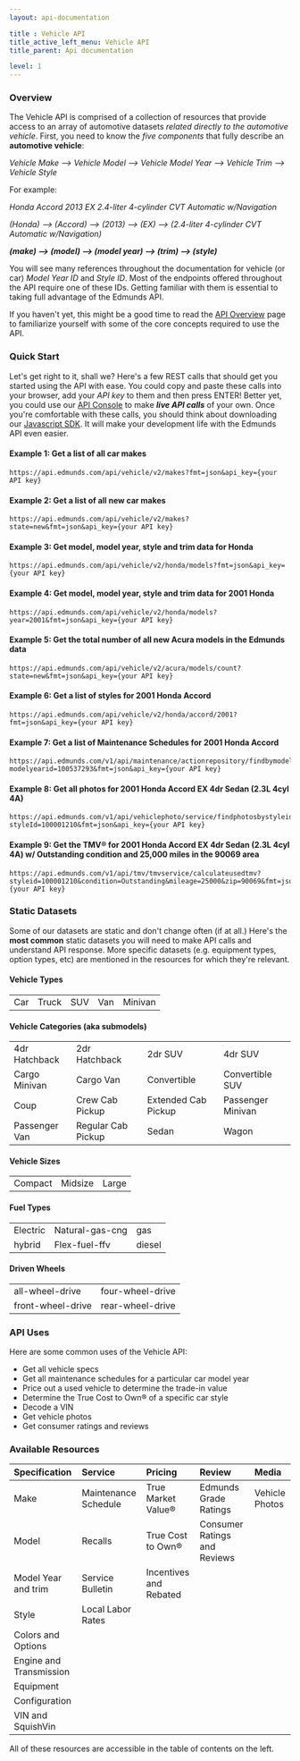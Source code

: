 ```yaml
---
layout: api-documentation

title : Vehicle API
title_active_left_menu: Vehicle API
title_parent: Api documentation

level: 1
---
```


### Overview

The Vehicle API is comprised of a collection of resources that provide access to an array of automotive datasets _related directly to the automotive vehicle_. First, you need to know the _five components_ that fully describe an **automotive vehicle**: 

_Vehicle Make –> Vehicle Model –> Vehicle Model Year –> Vehicle Trim –> Vehicle Style_

For example: 

_Honda Accord 2013 EX 2.4-liter 4-cylinder CVT Automatic w/Navigation_

_(Honda) –> (Accord) –> (2013) –> (EX) –> (2.4-liter 4-cylinder CVT Automatic w/Navigation)_

**_(make) –> (model) –> (model year) –> (trim) –> (style)_**

You will see many references throughout the documentation for vehicle (or car) _Model Year ID_ and _Style ID_. Most of the endpoints offered throughout the API require one of these IDs. Getting familiar with them is essential to taking full advantage of the Edmunds API. 

If you haven't yet, this might be a good time to read the [API Overview](/api-documentation/overview/) page to familiarize yourself with some of the core concepts required to use the API.

### Quick Start

Let's get right to it, shall we? Here's a few REST calls that should get you started using the API with ease. You could copy and paste these calls into your browser, add your *API key* to them and then press ENTER! Better yet, you could use our [API Console](http://edmunds.mashery.com/io-docs) to make ***live API calls*** of your own. Once you're comfortable with these calls, you should think about downloading our [Javascript SDK](https://github.com/EdmundsAPI/sdk-javascript). It will make your development life with the Edmunds API even easier.

#### Example 1: Get a list of all car makes

	https://api.edmunds.com/api/vehicle/v2/makes?fmt=json&api_key={your API key}

#### Example 2: Get a list of all new car makes

	https://api.edmunds.com/api/vehicle/v2/makes?state=new&fmt=json&api_key={your API key}

#### Example 3: Get model, model year, style and trim data for Honda

	https://api.edmunds.com/api/vehicle/v2/honda/models?fmt=json&api_key={your API key}

#### Example 4: Get model, model year, style and trim data for 2001 Honda

	https://api.edmunds.com/api/vehicle/v2/honda/models?year=2001&fmt=json&api_key={your API key}

#### Example 5: Get the total number of all new Acura models in the Edmunds data

	https://api.edmunds.com/api/vehicle/v2/acura/models/count?state=new&fmt=json&api_key={your API key}

#### Example 6: Get a list of styles for 2001 Honda Accord

	https://api.edmunds.com/api/vehicle/v2/honda/accord/2001?fmt=json&api_key={your API key}

#### Example 7: Get a list of Maintenance Schedules for 2001 Honda Accord

	https://api.edmunds.com/v1/api/maintenance/actionrepository/findbymodelyearid?modelyearid=100537293&fmt=json&api_key={your API key}

#### Example 8: Get all photos for 2001 Honda Accord EX 4dr Sedan (2.3L 4cyl 4A)

	https://api.edmunds.com/v1/api/vehiclephoto/service/findphotosbystyleid?styleId=100001210&fmt=json&api_key={your API key}

#### Example 9: Get the TMV® for 2001 Honda Accord EX 4dr Sedan (2.3L 4cyl 4A) w/ Outstanding condition and 25,000 miles in the 90069 area

	https://api.edmunds.com/v1/api/tmv/tmvservice/calculateusedtmv?styleid=100001210&condition=Outstanding&mileage=25000&zip=90069&fmt=json&api_key={your API key}

### Static Datasets

Some of our datasets are static and don't change often (if at all.) Here's the **most common** static datasets you will need to make API calls and understand API response. More specific datasets (e.g. equipment types, option types, etc) are mentioned in the resources for which they're relevant.

#### Vehicle Types

|		|		|		|		|			|
|:------|:------|:------|:------|:----------|
| Car	| Truck	| SUV	| Van	| Minivan	|

#### Vehicle Categories (aka submodels)

|						|					|						|					|
|:----------------------|:------------------|:----------------------|:------------------|
| 4dr Hatchback			| 2dr Hatchback		| 2dr SUV 				| 4dr SUV			|
| Cargo Minivan			| Cargo Van			| Convertible			| Convertible SUV	|
| Coup					| Crew Cab Pickup	| Extended Cab Pickup 	| Passenger Minivan	|
| Passenger Van 		| Regular Cab Pickup| Sedan				 	| Wagon				|

#### Vehicle Sizes

|			|			|		|
|:----------|:----------|:------|
| Compact	| Midsize	| Large	|

#### Fuel Types

|			|					|			|
|:----------|:------------------|:----------|
| Electric	| Natural-gas-cng	| gas		|
| hybrid	| Flex-fuel-ffv		| diesel	|

#### Driven Wheels
                                 
|					|					|
|:------------------|:------------------|
| all-wheel-drive	| four-wheel-drive	|
| front-wheel-drive	| rear-wheel-drive	|


### API Uses

Here are some common uses of the Vehicle API:

* Get all vehicle specs
* Get all maintenance schedules for a particular car model year
* Price out a used vehicle to determine the trade-in value
* Determine the True Cost to Own® of a specific car style
* Decode a VIN
* Get vehicle photos
* Get consumer ratings and reviews

### Available Resources

| Specification					| Service					| Pricing					| Review						| Media				|
|:------------------------------|:--------------------------|:--------------------------|:------------------------------|:------------------|
| Make							| Maintenance Schedule		| True Market Value® 		| Edmunds Grade Ratings			| Vehicle Photos	|
| Model							| Recalls					| True Cost to Own®			| Consumer Ratings and Reviews	|					|
| Model Year and trim			| Service Bulletin			| Incentives and Rebated 	| 								|					|
| Style							| Local Labor Rates			| 					 		| 								|					|
| Colors and Options			|							|							|								|					|
| Engine and Transmission		|							|							|								|					|
| Equipment						|							|							|								|					|
| Configuration					|							|							|								|					|
| VIN and SquishVin				|							|							|								|					|

All of these resources are accessible in the table of contents on the left.

